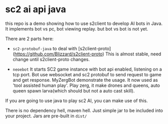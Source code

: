 # sc2 ai api java

this repo is a demo showing how to use s2client to develop AI bots in Java.
It implements bot vs pc, bot viewing replay. but bot vs bot is not yet.

There are 2 parts here:
* `sc2-protobuf-java`
	to deal with [s2client-proto] (https://github.com/Blizzard/s2client-proto)
	This is almost stable, need change until s2client-proto changes.

* `neoebot`
	It starts SC2 game instance with bot api enabled, listening on a tcp port.
	Bot use websocket and sc2 protobuf to send request to game and get response. 
	MyZergBot demonstrate the usage. It now used as 'tool assisted human play'. 
	Play zerg, it make drones and queens, auto queen spawn larva(which should but not a auto cast skill).
	
If you are going to use java to play sc2 AI, you can make use of this.

There is no dependency hell, maven hell. Just simple jar to be included into your project. 
Jars are pre-built in `dist/`


